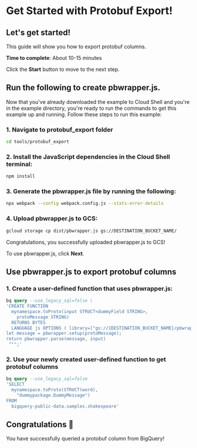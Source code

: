 # Get Started with Protobuf Export!

## Let's get started!

This guide will show you how to export protobuf columns.

**Time to complete**: About 10-15 minutes

Click the **Start** button to move to the next step.

## Run the following to create pbwrapper.js.

Now that you've already downloaded the example to Cloud Shell and you're in the
example directory, you're ready to run the commands to get
this example up and running. Follow these steps to run this example:

### 1. Navigate to protobuf_export folder
```bash
cd tools/protobuf_export
```

### 2. Install the JavaScript dependencies in the Cloud Shell terminal:

```bash
npm install
```

### 3. Generate the pbwrapper.js file by running the following:

```bash
npx webpack --config webpack.config.js --stats-error-details
```

### 4. Upload pbwrapper.js to GCS:
```bash
gcloud storage cp dist/pbwrapper.js gs://DESTINATION_BUCKET_NAME/
```

Congratulations, you successfully uploaded pbwrapper.js to GCS!

To use pbwrapper.js, click **Next**.

## Use pbwrapper.js to export protobuf columns

### 1. Create a user-defined function that uses pbwrapper.js:

```sql
bq query --use_legacy_sql=false \
'CREATE FUNCTION 
  mynamespace.toProto(input STRUCT<dummyField STRING>, 
    protoMessage STRING) 
  RETURNS BYTES 
  LANGUAGE js OPTIONS ( library=["gs://{DESTINATION_BUCKET_NAME}/pbwrapper.js"] ) AS r""" 
let message = pbwrapper.setup(protoMessage); 
return pbwrapper.parse(message, input) 
 """;' 
```

### 2. Use your newly created user-defined function to get protobuf columns

```sql
bq query --use_legacy_sql=false 
'SELECT 
  mynamespace.toProto(STRUCT(word), 
    "dummypackage.DummyMessage") 
FROM 
  bigquery-public-data.samples.shakespeare' 
```

## Congratulations 🎉

You have successfully queried a protobuf column from BigQuery!
